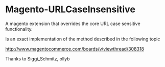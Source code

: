 Magento-URLCaseInsensitive
==========================

A magento extension that overrides the core URL case sensitive functionality.

Is an exact implementation of the method described in the following topic

http://www.magentocommerce.com/boards/v/viewthread/308318

Thanks to Siggi_Schmitz, ollyb
